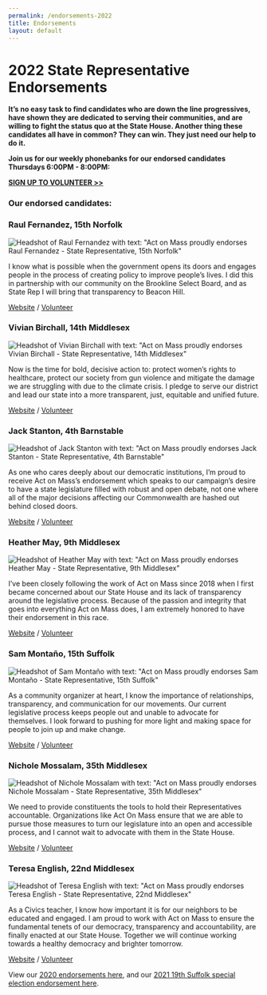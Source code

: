 ```yaml
---
permalink: /endorsements-2022
title: Endorsements
layout: default
---
```

# 2022 State Representative Endorsements

**It’s no easy task to find candidates who are down the line progressives, have shown they are dedicated to serving their communities, and are willing to fight the status quo at the State House. Another thing these candidates all have in common? They can win. They just need our help to do it.**

**Join us for our weekly phonebanks for our endorsed candidates Thursdays 6:00PM - 8:00PM:**

**[SIGN UP TO VOLUNTEER >>](https://secure.everyaction.com/p/4RaZvzFwfUuqxjOYDB8jxQ2)**

### Our endorsed candidates:

### Raul Fernandez, 15th Norfolk

![Headshot of Raul Fernandez with text: "Act on Mass proudly endorses Raul Fernandez - State Representative, 15th Norfolk"](/img/raul_fernandez.png)

I know what is possible when the government opens its doors and engages people in the process of creating policy to improve people’s lives. I did this in partnership with our community on the Brookline Select Board, and as State Rep I will bring that transparency to Beacon Hill.

[Website](https://www.raulforrep.com/) / [Volunteer](https://www.raulforrep.com/take-action)

### Vivian Birchall, 14th Middlesex

![Headshot of Vivian Birchall with text: "Act on Mass proudly endorses Vivian Birchall - State Representative, 14th Middlesex"](/img/vivian_birchall.png)

Now is the time for bold, decisive action to: protect women’s rights to healthcare, protect our society from gun violence  and mitigate the damage we are struggling with due to the climate crisis. I pledge to serve our district and lead our state into a more  transparent, just, equitable and unified future.

[Website](https://www.vivianbirchall.com/) / [Volunteer](https://www.vivianbirchall.com/volunteer)

### Jack Stanton, 4th Barnstable

![Headshot of Jack Stanton with text: "Act on Mass proudly endorses Jack Stanton - State Representative, 4th Barnstable"](/img/jact_stanton.png)

As one who cares deeply about our democratic institutions, I’m proud to receive Act on Mass’s endorsement which speaks to our campaign’s desire to have a state legislature filled with robust and open debate, not one where all of the major decisions affecting our Commonwealth are hashed out behind closed doors.

[Website](https://www.electjackstanton.org/) / [Volunteer](https://secure.ngpvan.com/AbrezKgRAECTR9MSLJebvw2)

### Heather May, 9th Middlesex

![Headshot of Heather May with text: "Act on Mass proudly endorses Heather May - State Representative, 9th Middlesex"](/img/heather_may.jpg)

I’ve been closely following the work of Act on Mass since 2018 when I first became concerned about our State House and its lack of transparency around the legislative process. Because of the passion and integrity that goes into everything Act on Mass does, I am extremely honored to have their endorsement in this race.

[Website](https://www.heatherforwaltham.com/) / [Volunteer](https://www.heatherforwaltham.com/get-involved)

### Sam Montaño, 15th Suffolk

![Headshot of Sam Montaño with text: "Act on Mass proudly endorses Sam Montaño - State Representative, 15th Suffolk"](/img/sam_montano.jpg)

As a community organizer at heart, I know the importance of relationships, transparency, and communication for our movements. Our current legislative process keeps people out and unable to advocate for themselves. I look forward to pushing for more light and making space for people to join up and make change.

[Website](https://www.samforboston.com/) / [Volunteer](https://www.samforboston.com/#contact)

### Nichole Mossalam, 35th Middlesex

![Headshot of Nichole Mossalam with text: "Act on Mass proudly endorses Nichole Mossalam - State Representative, 35th Middlesex"](/img/nichole_mossalam.jpg)

We need to provide constituents the tools to hold their Representatives accountable. Organizations like Act On Mass ensure that we are able to pursue those measures to turn our legislature into an open and accessible process, and I cannot wait to advocate with them in the State House.

[Website](https://votemossalam.com/) / [Volunteer](https://votemossalam.com/campaign-events-iframe/)

### Teresa English, 22nd Middlesex

![Headshot of Teresa English with text: "Act on Mass proudly endorses Teresa English - State Representative, 22nd Middlesex"](/img/teresa_english.jpg)

As a Civics teacher, I know how important it is for our neighbors to be educated and engaged. I am proud to work with Act on Mass to ensure the fundamental tenets of our democracy, transparency and accountability, are finally enacted at our State House. Together we will continue working towards a healthy democracy and brighter tomorrow.

[Website](https://www.voteteresaenglish.org/) / [Volunteer](https://www.voteteresaenglish.org/get-involved)

View our [2020 endorsements here](https://actonmass.org/post/2020/08/10/2020-primary-endorsements), and our [2021 19th Suffolk special election endorsement here](https://actonmass.org/post/2021/02/09/were-endorsing-juan-jaramillo-for-state-representative).